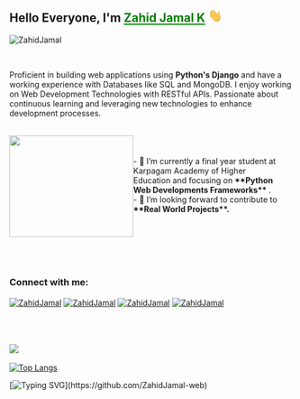<h2>Hello Everyone, I'm <a style="color: green !important" href="https://github.com/ZahidJamal-web/">Zahid Jamal K</a> <img  src="https://raw.githubusercontent.com/ABSphreak/ABSphreak/master/gifs/Hi.gif" width="25px"></h2>

<p align="left"> <img src="https://komarev.com/ghpvc/?username=ZahidJamal-web&label=Profile%20views&color=0e75b6&style=flat" alt="ZahidJamal" /> </p>
<br>

<p>    Proficient in building web applications using <b>Python's Django</b> and have a working experience with Databases like SQL and MongoDB. I enjoy working on Web Development Technologies with RESTful APIs. Passionate about continuous learning and leveraging new technologies to enhance development processes.
</p>

<br>
<img align='left' src="https://media4.giphy.com/media/qgQUggAC3Pfv687qPC/giphy.gif" width="220" height="180">
  <br>
  <div style="padding: 20px;">- 🌱 I’m currently a final year student at Karpagam Academy of Higher Education and focusing on <b>**Python Web Developments Frameworks**</b> .<br>
  - 💬 I’m looking forward to contribute to <b>**Real World Projects**.</b></div>
  <br><br>
  <br><br>
<h3 align="left">Connect with me:</h3>
<p align="left">
<a href="https://linkedin.com/in/zahid-jamal" target="blank"><img align="center" src="https://raw.githubusercontent.com/rahuldkjain/github-profile-readme-generator/master/src/images/icons/Social/linked-in-alt.svg" alt="ZahidJamal" height="30" width="40" /></a>
<a href="https://www.facebook.com/profile.php?id=100083401672251&mibextid=ZbWKwL" target="blank"><img align="center" src="https://raw.githubusercontent.com/rahuldkjain/github-profile-readme-generator/master/src/images/icons/Social/facebook.svg" alt="ZahidJamal" height="30" width="40" /></a>
<a href="https://instagram.com/zahi.djamal786" target="blank"><img align="center" src="https://raw.githubusercontent.com/rahuldkjain/github-profile-readme-generator/master/src/images/icons/Social/instagram.svg" alt="ZahidJamal" height="30" width="40" /></a>
<a href="https://www.youtube.com/@Zahidjamal4027" target="blank"><img align="center" src="https://raw.githubusercontent.com/rahuldkjain/github-profile-readme-generator/master/src/images/icons/Social/youtube.svg" alt="ZahidJamal" height="30" width="40" /></a>
</p>
<br><br>
<br>
<img src = "https://github-readme-stats.vercel.app/api?username=ZahidJamal-web&show_icons=true&theme=dark" width = 500>

[![Top Langs](https://github-readme-stats.vercel.app/api/top-langs/?username=ZahidJamal-web&theme=dark)](https://github.com/ZahidJamal-web/github-readme-stats)

[![Typing SVG](https://readme-typing-svg.herokuapp.com/?lines=Thanks+For+Visiting!!&center=true&color"green")](https://github.com/ZahidJamal-web)
